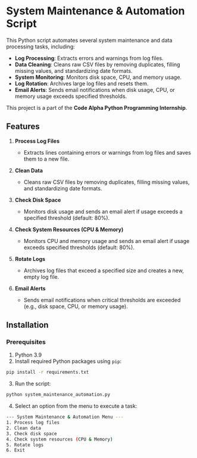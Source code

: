 # System Maintenance & Automation Script

This Python script automates several system maintenance and data processing tasks, including:

- **Log Processing**: Extracts errors and warnings from log files.
- **Data Cleaning**: Cleans raw CSV files by removing duplicates, filling missing values, and standardizing date formats.
- **System Monitoring**: Monitors disk space, CPU, and memory usage.
- **Log Rotation**: Archives large log files and resets them.
- **Email Alerts**: Sends email notifications when disk usage, CPU, or memory usage exceeds specified thresholds.

This project is a part of the **Code Alpha Python Programming Internship**.

## Features

1. **Process Log Files**  
   - Extracts lines containing errors or warnings from log files and saves them to a new file.
   
2. **Clean Data**  
   - Cleans raw CSV files by removing duplicates, filling missing values, and standardizing date formats.
   
3. **Check Disk Space**  
   - Monitors disk usage and sends an email alert if usage exceeds a specified threshold (default: 80%).

4. **Check System Resources (CPU & Memory)**  
   - Monitors CPU and memory usage and sends an email alert if usage exceeds specified thresholds (default: 80%).

5. **Rotate Logs**  
   - Archives log files that exceed a specified size and creates a new, empty log file.

6. **Email Alerts**  
   - Sends email notifications when critical thresholds are exceeded (e.g., disk space, CPU, or memory usage).

## Installation

### Prerequisites

1. Python 3.9  
2. Install required Python packages using `pip`:

```bash
pip install -r requirements.txt
```
3. Run the script:
```bash
python system_maintenance_automation.py
```
4. Select an option from the menu to execute a task:
```bash
--- System Maintenance & Automation Menu ---
1. Process log files
2. Clean data
3. Check disk space
4. Check system resources (CPU & Memory)
5. Rotate logs
6. Exit
```
